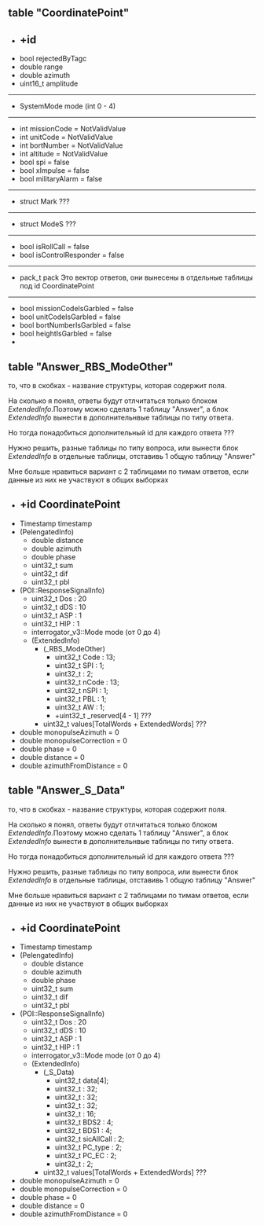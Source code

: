 ## table "CoordinatePoint"
- ## +id
- bool rejectedByTagc
- double range
- double azimuth
- uint16_t amplitude
---
- SystemMode mode (int 0 - 4)
---
- int missionCode = NotValidValue
- int unitCode = NotValidValue
- int bortNumber = NotValidValue
- int altitude = NotValidValue
- bool spi = false
- bool xImpulse = false
- bool militaryAlarm = false
---
- struct Mark ???
---
- struct ModeS ???
---
- bool isRollCall = false
- bool isControlResponder = false
---
- pack_t pack Это вектор ответов, они вынесены в отдельные таблицы под id CoordinatePoint
---
- bool missionCodeIsGarbled = false
- bool unitCodeIsGarbled = false
- bool bortNumberIsGarbled = false
- bool heightIsGarbled = false
- 
## table "Answer_RBS_ModeOther"
то, что в скобках - название структуры, которая содержит поля.

На сколько я понял, ответы будут отлчитаться только блоком *ExtendedInfo*.Поэтому можно сделать 1 таблицу "Answer", а блок *ExtendedInfo* вынести в дополнительнвые таблицы по типу ответа. 

Но тогда понадобиться дополнительный id для каждого ответа ??? 

Нужно решить, разные таблицы по типу вопроса, или вынести блок *ExtendedInfo* в отдельные таблицы, отставивь 1 общую таблицу "Answer"

Мне больше нравиться вариант с 2 таблицами по тимам ответов, если данные из них не участвуют в общих выборках

- ## +id CoordinatePoint
- Timestamp timestamp
- (PelengatedInfo)
    - double distance
    - double azimuth
    - double phase
    - uint32_t sum
    - uint32_t dif
    - uint32_t pbl
- (POI::ResponseSignalInfo)
    - uint32_t Dos : 20
    - uint32_t dDS : 10
    - uint32_t ASP : 1
    - uint32_t HIP : 1
    - interrogator_v3::Mode mode (от 0 до 4)
    - (ExtendedInfo)
        - (_RBS_ModeOther)
            - uint32_t Code : 13;
            - uint32_t SPI : 1;
            - uint32_t : 2;
            - uint32_t nCode : 13;
            - uint32_t nSPI : 1;
            - uint32_t PBL : 1;
            - uint32_t AW : 1;
            - +uint32_t _reserved[4 - 1] ???
        - uint32_t values[TotalWords + ExtendedWords] ???
- double monopulseAzimuth = 0
- double monopulseCorrection = 0
- double phase = 0
- double distance = 0
- double azimuthFromDistance = 0

## table "Answer_S_Data"
то, что в скобках - название структуры, которая содержит поля.

На сколько я понял, ответы будут отлчитаться только блоком *ExtendedInfo*.Поэтому можно сделать 1 таблицу "Answer", а блок *ExtendedInfo* вынести в дополнительнвые таблицы по типу ответа. 

Но тогда понадобиться дополнительный id для каждого ответа ??? 

Нужно решить, разные таблицы по типу вопроса, или вынести блок *ExtendedInfo* в отдельные таблицы, отставивь 1 общую таблицу "Answer"

Мне больше нравиться вариант с 2 таблицами по тимам ответов, если данные из них не участвуют в общих выборках

- ## +id CoordinatePoint
- Timestamp timestamp
- (PelengatedInfo)
    - double distance
    - double azimuth
    - double phase
    - uint32_t sum
    - uint32_t dif
    - uint32_t pbl
- (POI::ResponseSignalInfo)
    - uint32_t Dos : 20
    - uint32_t dDS : 10
    - uint32_t ASP : 1
    - uint32_t HIP : 1
    - interrogator_v3::Mode mode (от 0 до 4)
    - (ExtendedInfo)
        - (_S_Data)
            - uint32_t data[4];
            - uint32_t : 32;
            - uint32_t : 32;
            - uint32_t : 32;
            - uint32_t : 16;
            - uint32_t BDS2 : 4;
            - uint32_t BDS1 : 4;
            - uint32_t sicAllCall : 2;
            - uint32_t PC_type : 2;
            - uint32_t PC_EC : 2;
            - uint32_t : 2;
        - uint32_t values[TotalWords + ExtendedWords] ???
- double monopulseAzimuth = 0
- double monopulseCorrection = 0
- double phase = 0
- double distance = 0
- double azimuthFromDistance = 0